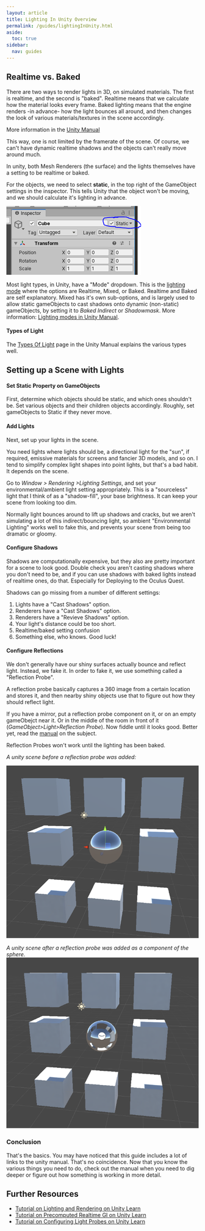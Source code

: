 ```yaml
---
layout: article
title: Lighting In Unity Overview
permalink: /guides/lightingInUnity.html
aside:
  toc: true
sidebar:
  nav: guides
---
```

## Realtime vs. Baked
There are two ways to render lights in 3D, on simulated materials. The first is realtime, and the second is "baked". Realtime means that we calculate how the material looks every frame. Baked lighting means that the engine renders -in advance- how the light bounces all around, and then changes the look of various materials/textures in the scene accordingly. 

More information in the [Unity Manual](https://docs.unity3d.com/Manual/LightingInUnity.html)

This way, one is not limited by the framerate of the scene. Of course, we can't have dynamic realtime shadows and the objects can't really move around much.

In unity, both Mesh Renderers (the surface) and the lights themselves have a setting to be realtime or baked.

For the objects, we need to select **static**, in the top right of the GameObject settings in the inspector. This tells Unity that the object won't be moving, and we should calculate it's lighting in advance.

![Static GameObject in Unity](./images/staticGameObject.PNG)

Most light types, in Unity, have a "Mode" dropdown. This is the [lighting mode](https://docs.unity3d.com/Manual/LightModes.html) where the options are Realtime, Mixed, or Baked. Realtime and Baked are self explanatory. Mixed has it's own sub-options, and is largely used to allow static gameObjects to cast shadows onto dynamic (non-static) gameObjects, by setting it to *Baked Indirect* or *Shadowmask*. More information: [Lighting modes in Unity Manual](https://docs.unity3d.com/Manual/LightModes.html).

#### Types of Light
The [Types Of Light](https://docs.unity3d.com/Manual/Lighting.html) page in the Unity Manual explains the various types well.

## Setting up a Scene with Lights

#### Set Static Property on GameObjects
First, determine which objects should be static, and which ones shouldn't be. Set various objects and their children objects accordingly. Roughly, set gameObjects to Static if they never move. 

#### Add Lights
Next, set up your lights in the scene.

You need lights where lights should be, a directional light for the "sun", if required, emissive materials for screens and fancier 3D models, and so on. I tend to simplify complex light shapes into point lights, but that's a bad habit. It depends on the scene.

Go to *Window > Rendering >Lighting Settings*, and set your environmental/ambient light setting appropriately. This is a "sourceless" light that I think of as a "shadow-fill", your base brightness. It can keep your scene from looking too dim.

Normally light bounces around to lift up shadows and cracks, but we aren't simulating a lot of this indirect/bouncing light, so ambient "Environmental Lighting" works well to fake this, and prevents your scene from being too dramatic or gloomy.

#### Configure Shadows
Shadows are computationally expensive, but they also are pretty important for a scene to look good. Double check you aren't casting shadows where you don't need to be, and if you can use shadows with baked lights instead of realtime ones, do that. Especially for Deploying to the Oculus Quest.

Shadows can go missing from a number of different settings:
1. Lights have a "Cast Shadows" option.
2. Renderers have a "Cast Shadows" option.
3. Renderers have a "Revieve Shadows" option.
4. Your light's distance could be too short.
5. Realtime/baked setting confusion
6. Something else, who knows. Good luck!

#### Configure Reflections
We don't generally have our shiny surfaces actually bounce and reflect light. Instead, we fake it. In order to fake it, we use something called a "Reflection Probe".

A reflection probe basically captures a 360 image from a certain location and stores it, and then nearby shiny objects use that to figure out how they should reflect light.

If you have a mirror, put a reflection probe component on it, or on an empty gameObejct near it. Or in the middle of the room in front of it (*GameObject>Light>Reflection Probe*). Now fiddle until it looks good. Better yet, read the [manual](https://docs.unity3d.com/Manual/ReflectionProbes.html) on the subject.

Reflection Probes won't work until the lighting has been baked.

*A unity scene before a reflection probe was added:*

![No Reflection Probe](images/noReflectionProbe.png)

*A unity scene after a reflection probe was added as a component of the sphere.*
![With Reflection Probe](images/yesReflectionProbe.png)

### Conclusion
That's the basics. You may have noticed that this guide includes a lot of links to the unity manual. That's no coincidence. Now that you know the various things you need to do, check out the manual when you need to dig deeper or figure out how something is working in more detail.

## Further Resources
- [Tutorial on Lighting and Rendering on Unity Learn](https://learn.unity.com/tutorial/intermediate-lighting-rendering)
- [Tutorial on Precomputed Realtime GI on Unity Learn](https://learn.unity.com/tutorial/precomputed-realtime-gi-global-illumination)
- [Tutorial on Configuring Light Probes on Unity Learn](https://learn.unity.com/tutorial/configuring-light-probes-2019-3)